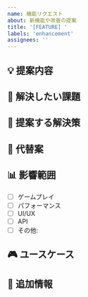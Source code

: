 ```yaml
---
name: 機能リクエスト
about: 新機能や改善の提案
title: '[FEATURE] '
labels: 'enhancement'
assignees: ''
---
```


## 💡 提案内容
<!-- 追加したい機能の説明 -->

## 🎯 解決したい課題
<!-- この機能がなぜ必要なのか -->

## 📐 提案する解決策
<!-- どのように実装するか -->

## 🔄 代替案
<!-- 他の可能な方法 -->

## 📊 影響範囲
- [ ] ゲームプレイ
- [ ] パフォーマンス
- [ ] UI/UX
- [ ] API
- [ ] その他: 

## 🎮 ユースケース
<!-- 実際の使用例 -->

## 📝 追加情報
<!-- その他の関連情報、参考リンクなど -->
